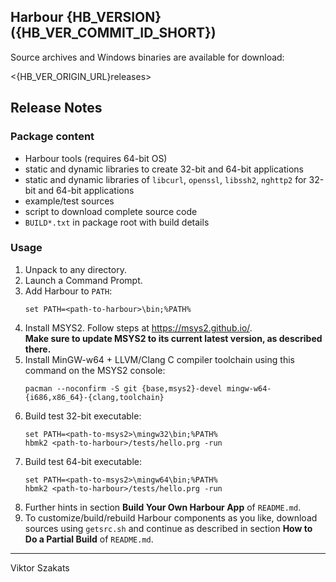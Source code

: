 ## Harbour {HB_VERSION} ({HB_VER_COMMIT_ID_SHORT})

Source archives and Windows binaries are available for download:

  <{HB_VER_ORIGIN_URL}releases>

## Release Notes

### Package content

* Harbour tools (requires 64-bit OS)
* static and dynamic libraries to create 32-bit and 64-bit applications
* static and dynamic libraries of `libcurl`, `openssl`, `libssh2`, `nghttp2`
  for 32-bit and 64-bit applications
* example/test sources
* script to download complete source code
* `BUILD*.txt` in package root with build details

### Usage

1. Unpack to any directory.
2. Launch a Command Prompt.
3. Add Harbour to `PATH`:
   ```batch
   set PATH=<path-to-harbour>\bin;%PATH%
   ```
4. Install MSYS2. Follow steps at <https://msys2.github.io/>.<br>
   **Make sure to update MSYS2 to its current latest version, as described there.**
5. Install MinGW-w64 + LLVM/Clang C compiler toolchain using this command
   on the MSYS2 console:
   ```shell
   pacman --noconfirm -S git {base,msys2}-devel mingw-w64-{i686,x86_64}-{clang,toolchain}
   ```
6. Build test 32-bit executable:
   ```batch
   set PATH=<path-to-msys2>\mingw32\bin;%PATH%
   hbmk2 <path-to-harbour>/tests/hello.prg -run
   ```
7. Build test 64-bit executable:
   ```batch
   set PATH=<path-to-msys2>\mingw64\bin;%PATH%
   hbmk2 <path-to-harbour>/tests/hello.prg -run
   ```
8. Further hints in section **Build Your Own Harbour App** of `README.md`.
9. To customize/build/rebuild Harbour components as you like, download
   sources using `getsrc.sh` and continue as described in section
   **How to Do a Partial Build** of `README.md`.

---
Viktor Szakats
